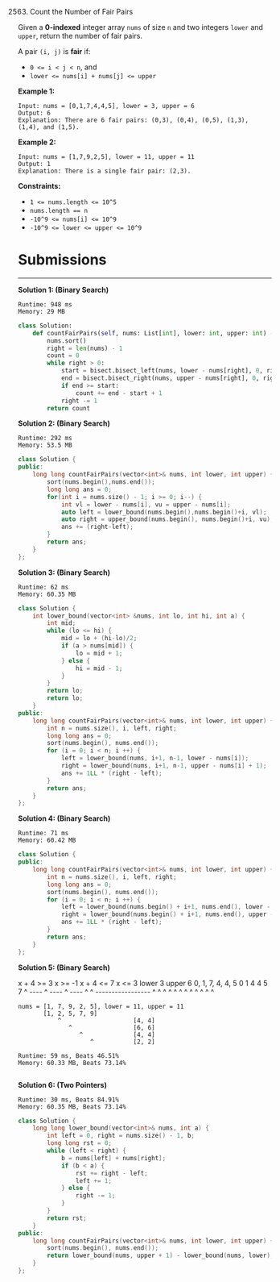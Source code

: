 2563. Count the Number of Fair Pairs

Given a **0-indexed** integer array `nums` of size `n` and two integers `lower` and `upper`, return the number of fair pairs.

A pair `(i, j)` is **fair** if:

* `0 <= i < j < n`, and
* `lower <= nums[i] + nums[j] <= upper`
 

**Example 1:**
```
Input: nums = [0,1,7,4,4,5], lower = 3, upper = 6
Output: 6
Explanation: There are 6 fair pairs: (0,3), (0,4), (0,5), (1,3), (1,4), and (1,5).
```

**Example 2:**
```
Input: nums = [1,7,9,2,5], lower = 11, upper = 11
Output: 1
Explanation: There is a single fair pair: (2,3).
```

**Constraints:**

* `1 <= nums.length <= 10^5`
* `nums.length == n`
* `-10^9 <= nums[i] <= 10^9`
* `-10^9 <= lower <= upper <= 10^9`

# Submissions
---
**Solution 1: (Binary Search)**
```
Runtime: 948 ms
Memory: 29 MB
```
```python
class Solution:
    def countFairPairs(self, nums: List[int], lower: int, upper: int) -> int:
        nums.sort()
        right = len(nums) - 1
        count = 0
        while right > 0:
            start = bisect.bisect_left(nums, lower - nums[right], 0, right)
            end = bisect.bisect_right(nums, upper - nums[right], 0, right) - 1
            if end >= start:
                count += end - start + 1
            right -= 1
        return count
```

**Solution 2: (Binary Search)**
```
Runtime: 292 ms
Memory: 53.5 MB
```
```c++
class Solution {
public:
    long long countFairPairs(vector<int>& nums, int lower, int upper) {
        sort(nums.begin(),nums.end());
        long long ans = 0;
        for(int i = nums.size() - 1; i >= 0; i--) {
            int vl = lower - nums[i], vu = upper - nums[i];
            auto left = lower_bound(nums.begin(),nums.begin()+i, vl);
            auto right = upper_bound(nums.begin(), nums.begin()+i, vu);
            ans += (right-left);
        }
        return ans;
    }
};
```

**Solution 3: (Binary Search)**
```
Runtime: 62 ms
Memory: 60.35 MB
```
```c++
class Solution {
    int lower_bound(vector<int> &nums, int lo, int hi, int a) {
        int mid;
        while (lo <= hi) {
            mid = lo + (hi-lo)/2;
            if (a > nums[mid]) {
                lo = mid + 1;
            } else {
                hi = mid - 1;
            }
        }
        return lo;
        return lo;
    }
public:
    long long countFairPairs(vector<int>& nums, int lower, int upper) {
        int n = nums.size(), i, left, right;
        long long ans = 0;
        sort(nums.begin(), nums.end());
        for (i = 0; i < n; i ++) {
            left = lower_bound(nums, i+1, n-1, lower - nums[i]);
            right = lower_bound(nums, i+1, n-1, upper - nums[i] + 1);
            ans += 1LL * (right - left);
        }
        return ans;
    }
};
```

**Solution 4: (Binary Search)**
```
Runtime: 71 ms
Memory: 60.42 MB
```
```c++
class Solution {
public:
    long long countFairPairs(vector<int>& nums, int lower, int upper) {
        int n = nums.size(), i, left, right;
        long long ans = 0;
        sort(nums.begin(), nums.end());
        for (i = 0; i < n; i ++) {
            left = lower_bound(nums.begin() + i+1, nums.end(), lower - nums[i]) - nums.begin();
            right = lower_bound(nums.begin() + i+1, nums.end(), upper - nums[i] + 1) - nums.begin();
            ans += 1LL * (right - left);
        }
        return ans;
    }
};
```

**Solution 5: (Binary Search)**

 x + 4 >= 3
 x >= -1
 x + 4 <= 7
 x <= 3
lower 3
upper 6
    0, 1, 7, 4, 4, 5
    0  1  4  4  5  7
       ^
    ----  ^
    ----     ^
    ----        ^
                   ^
    -----------------
    ^     ^
    ^        ^
    ^           ^
       ^  ^
       ^     ^
       ^        ^

    nums = [1, 7, 9, 2, 5], lower = 11, upper = 11
           [1, 2, 5, 7, 9]
               ^                    [4, 4]
                  ^                 [6, 6]
                     ^              [4, 4]
                        ^           [2, 2]

```
Runtime: 59 ms, Beats 46.51%
Memory: 60.33 MB, Beats 73.14%
```
```c++

```

**Solution 6: (Two Pointers)**
```
Runtime: 30 ms, Beats 84.91%
Memory: 60.35 MB, Beats 73.14%
```
```c++
class Solution {
    long long lower_bound(vector<int>& nums, int a) {
        int left = 0, right = nums.size() - 1, b;
        long long rst = 0;
        while (left < right) {
            b = nums[left] + nums[right];
            if (b < a) {
                rst += right - left;
                left += 1;
            } else {
                right -= 1;
            }
        }
        return rst;
    }
public:
    long long countFairPairs(vector<int>& nums, int lower, int upper) {
        sort(nums.begin(), nums.end());
        return lower_bound(nums, upper + 1) - lower_bound(nums, lower);
    }
};
```
